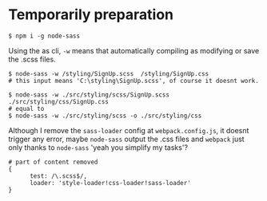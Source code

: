 
# Temporarily preparation 

```shell
$ npm i -g node-sass
```
Using the as cli, `-w` means that automatically compiling as modifying or save the .scss files.
```shell
$ node-sass -w /styling/SignUp.scss  /styling/SignUp.css
# this input means 'C:\styling\SignUp.scss', of course it doesnt work.
```
```shell
$ node-sass -w ./src/styling/scss/SignUp.scss  ./src/styling/css/SignUp.css
# equal to
$ node-sass -w ./src/styling/scss -o ./src/styling/css
```

Although I remove the `sass-loader` config at `webpack.config.js`, it doesnt trigger any error, maybe `node-sass` output the .css files and `webpack` just only thanks to `node-sass` 'yeah you simplify my tasks'?
```shell
# part of content removed
{
      test: /\.scss$/,
      loader: 'style-loader!css-loader!sass-loader'
}
```
